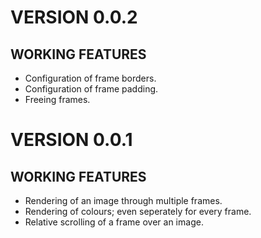 VERSION 0.0.2
=============

WORKING FEATURES
----------------

- Configuration of frame borders.
- Configuration of frame padding.
- Freeing frames.


VERSION 0.0.1
=============

WORKING FEATURES
----------------

- Rendering of an image through multiple frames.
- Rendering of colours; even seperately for every frame.
- Relative scrolling of a frame over an image.

